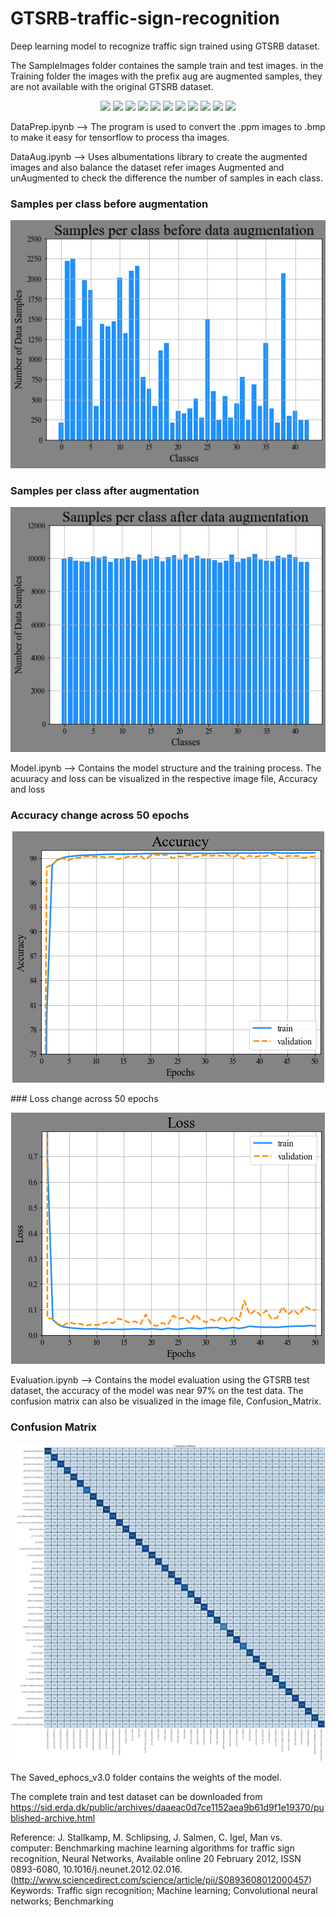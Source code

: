 <h1> GTSRB-traffic-sign-recognition </h1>
Deep learning model to recognize traffic sign trained using GTSRB dataset.

The SampleImages folder containes the sample train and test images. in the Training folder the images with the prefix aug are augmented samples, they are not available with the
original GTSRB dataset.

<p align="center">
  <img src="https://benchmark.ini.rub.de/material/0.png" />
  <img src="https://benchmark.ini.rub.de/material/1.png" />
  <img src="https://benchmark.ini.rub.de/material/2.png" />
  <img src="https://benchmark.ini.rub.de/material/3.png" />
  <img src="https://benchmark.ini.rub.de/material/4.png" />
  <img src="https://benchmark.ini.rub.de/material/5.png" />
  <img src="https://benchmark.ini.rub.de/material/6.png" />
  <img src="https://benchmark.ini.rub.de/material/7.png" />
  <img src="https://benchmark.ini.rub.de/material/8.png" />
  <img src="https://benchmark.ini.rub.de/material/9.png" />
  <img src="https://benchmark.ini.rub.de/material/11.png" />
</p>
  
DataPrep.ipynb --> The program is used to convert the .ppm images to .bmp to make it easy for tensorflow to process tha images.

DataAug.ipynb --> Uses albumentations library to create the augmented images and also balance the dataset refer images Augmented and unAugmented to check the difference the
number of samples in each class.

<p align="center">
  <h3>Samples per class before augmentation</h3>
  <img src="/UnAugmented.png" />
</p>

### Samples per class after augmentation
<p align="center">
  <img src="/Augmented.png" />
</p>

Model.ipynb --> Contains the model structure and the training process. The acuuracy and loss can be visualized in the respective image file, Accuracy and loss
### Accuracy change across 50 epochs
<p align="center">
  <img src="/Accuracy.png" />
</p>
### Loss change across 50 epochs
<p align="center">
  <img src="/loss.png" />
</p>

Evaluation.ipynb --> Contains the model evaluation using the GTSRB test dataset, the accuracy of the model was near 97% on the test data. The confusion matrix can also be
visualized in the image file, Confusion_Matrix.
### Confusion Matrix
<p align="center">
  <img src="/Confusion_Matrix.png" />
</p>

The Saved_ephocs_v3.0 folder contains the weights of the model.

The complete train and test dataset can be downloaded from https://sid.erda.dk/public/archives/daaeac0d7ce1152aea9b61d9f1e19370/published-archive.html

Reference:
J. Stallkamp, M. Schlipsing, J. Salmen, C. Igel, Man vs. computer: Benchmarking machine learning algorithms for traffic sign recognition, Neural Networks, Available online 20 February 2012, ISSN 0893-6080, 10.1016/j.neunet.2012.02.016. (http://www.sciencedirect.com/science/article/pii/S0893608012000457) Keywords: Traffic sign recognition; Machine learning; Convolutional neural networks; Benchmarking

